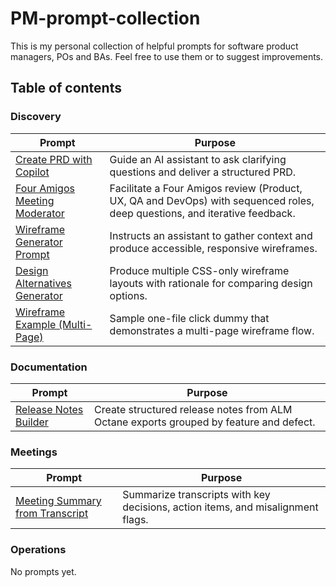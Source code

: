# PM-prompt-collection
This is my personal collection of helpful prompts for software product managers, POs and BAs. Feel free to use them or to suggest improvements.

## Table of contents

### Discovery
| Prompt | Purpose |
| --- | --- |
| [Create PRD with Copilot](Discovery/create-prd_copilot.md) | Guide an AI assistant to ask clarifying questions and deliver a structured PRD. |
| [Four Amigos Meeting Moderator](Discovery/four-amigos-meeting_copilot.md) | Facilitate a Four Amigos review (Product, UX, QA and DevOps) with sequenced roles, deep questions, and iterative feedback. |
| [Wireframe Generator Prompt](Discovery/wireframe.md) | Instructs an assistant to gather context and produce accessible, responsive wireframes. |
| [Design Alternatives Generator](Discovery/design-alternatives.md) | Produce multiple CSS-only wireframe layouts with rationale for comparing design options. |
| [Wireframe Example (Multi-Page)](Discovery/wireframe-example.html) | Sample one-file click dummy that demonstrates a multi-page wireframe flow. |

### Documentation
| Prompt | Purpose |
| --- | --- |
| [Release Notes Builder](Documentation/release-notes.md) | Create structured release notes from ALM Octane exports grouped by feature and defect. |

### Meetings
| Prompt | Purpose |
| --- | --- |
| [Meeting Summary from Transcript](Meetings/meeting-summary-from-transcript.md) | Summarize transcripts with key decisions, action items, and misalignment flags. |

### Operations
No prompts yet.
